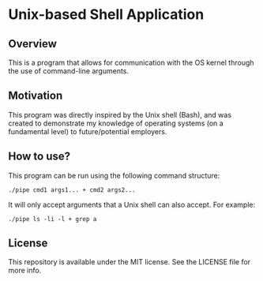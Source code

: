 # Unix-based Shell Application
## Overview
This is a program that allows for communication with the OS kernel through the use of command-line arguments.

## Motivation
This program was directly inspired by the Unix shell (Bash), and was created to demonstrate my knowledge of operating systems (on a fundamental level) to future/potential employers.

## How to use?

This program can be run using the following command structure:
```
./pipe cmd1 args1... + cmd2 args2...
```

It will only accept arguments that a Unix shell can also accept. For example:
```
./pipe ls -li -l + grep a
```

## License

This repository is available under the MIT license. See the LICENSE file for more info.

